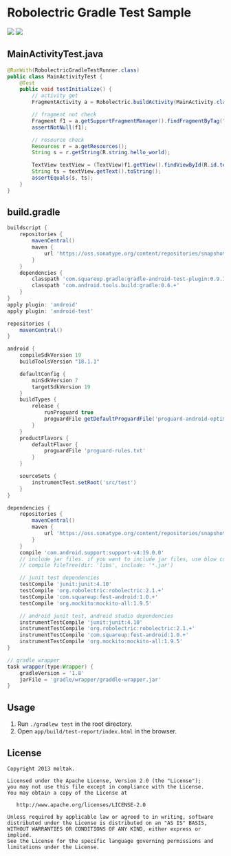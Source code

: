 Robolectric Gradle Test Sample
==============================

![](https://raw.github.com/moltak/Robolectric_Gradle_Test_Sample/master/screenshots/s1_main.png)
![](https://raw.github.com/moltak/Robolectric_Gradle_Test_Sample/master/screenshots/s2_test.png)

MainActivityTest.java
------------------
```java
@RunWith(RobolectricGradleTestRunner.class)
public class MainActivityTest {
    @Test
    public void testInitialize() {
        // activity get
        FragmentActivity a = Robolectric.buildActivity(MainActivity.class).create().start().resume().get();

        // fragment not check
        Fragment f1 = a.getSupportFragmentManager().findFragmentByTag("placeholderFragment");
        assertNotNull(f1);

        // resource check
        Resources r = a.getResources();
        String s = r.getString(R.string.hello_world);

        TextView textView = (TextView)f1.getView().findViewById(R.id.textview);
        String ts = textView.getText().toString();
        assertEquals(s, ts);
    }
}
```

build.gradle
------------------
```groovy
buildscript {
    repositories {
        mavenCentral()
        maven {
            url 'https://oss.sonatype.org/content/repositories/snapshots/'
        }
    }
    dependencies {
        classpath 'com.squareup.gradle:gradle-android-test-plugin:0.9.1-SNAPSHOT'
        classpath 'com.android.tools.build:gradle:0.6.+'
    }
}
apply plugin: 'android'
apply plugin: 'android-test'

repositories {
    mavenCentral()
}

android {
    compileSdkVersion 19
    buildToolsVersion "18.1.1"

    defaultConfig {
        minSdkVersion 7
        targetSdkVersion 19
    }
    buildTypes {
        release {
            runProguard true
            proguardFile getDefaultProguardFile('proguard-android-optimize.txt')
        }
    }
    productFlavors {
        defaultFlavor {
            proguardFile 'proguard-rules.txt'
        }
    }

    sourceSets {
        instrumentTest.setRoot('src/test')
    }
}

dependencies {
    repositories {
        mavenCentral()
        maven {
            url 'https://oss.sonatype.org/content/repositories/snapshots/'
        }
    }
    compile 'com.android.support:support-v4:19.0.0'
    // include jar files. if you want to include jar files, use blow code
    // compile fileTree(dir: 'libs', include: '*.jar')

    // junit test dependencies
    testCompile 'junit:junit:4.10'
    testCompile 'org.robolectric:robolectric:2.1.+'
    testCompile 'com.squareup:fest-android:1.0.+'
    testCompile 'org.mockito:mockito-all:1.9.5'

    // android junit test, android studio dependencies
    instrumentTestCompile 'junit:junit:4.10'
    instrumentTestCompile 'org.robolectric:robolectric:2.1.+'
    instrumentTestCompile 'com.squareup:fest-android:1.0.+'
    instrumentTestCompile 'org.mockito:mockito-all:1.9.5'
}

// gradle wrapper
task wrapper(type:Wrapper) {
    gradleVersion = '1.8'
    jarFile = 'gradle/wrapper/graddle-wrapper.jar'
}
```

Usage
------------------
1. Run `./gradlew test` in the root directory.
2. Open `app/build/test-report/index.html` in the browser.


License
-------

    Copyright 2013 moltak.

    Licensed under the Apache License, Version 2.0 (the "License");
    you may not use this file except in compliance with the License.
    You may obtain a copy of the License at

       http://www.apache.org/licenses/LICENSE-2.0

    Unless required by applicable law or agreed to in writing, software
    distributed under the License is distributed on an "AS IS" BASIS,
    WITHOUT WARRANTIES OR CONDITIONS OF ANY KIND, either express or implied.
    See the License for the specific language governing permissions and
    limitations under the License.
